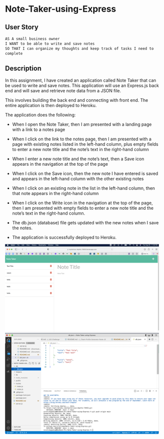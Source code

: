 # Note-Taker-using-Express

## User Story

```
AS A small business owner
I WANT to be able to write and save notes
SO THAT I can organize my thoughts and keep track of tasks I need to complete
```

## Description

In this assignment, I have created an application called Note Taker that can be used to write and save notes. This application will use an Express.js back end and will save and retrieve note data from a JSON file.

This involves building the back end and connecting with front end. The entire application is then deployed to Heroku.

The application does the following:

- When I open the Note Taker, then I am presented with a landing page with a link to a notes page

- When I click on the link to the notes page, then I am presented with a page with existing notes listed in the left-hand column, plus empty fields to enter a new note title and the note’s text in the right-hand column

- When I enter a new note title and the note’s text, then a Save icon appears in the navigation at the top of the page

- When I click on the Save icon, then the new note I have entered is saved and appears in the left-hand column with the other existing notes

- When I click on an existing note in the list in the left-hand column, then that note appears in the right-hand column

- When I click on the Write icon in the navigation at the top of the page, then I am presented with empty fields to enter a new note title and the note’s text in the right-hand column.

- The db.json (database) file gets updated with the new notes when I save the notes.

- The application is successfully deployed to Heroku.


![Image](./assets/Screenshot1.jpg)
![Image](./assets/Screenshot2.jpg)